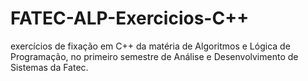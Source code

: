 # FATEC-ALP-Exercicios-C++
 exercícios de fixação em C++ da matéria de Algoritmos e Lógica de Programação, no primeiro semestre de Análise e Desenvolvimento de Sistemas da Fatec.
